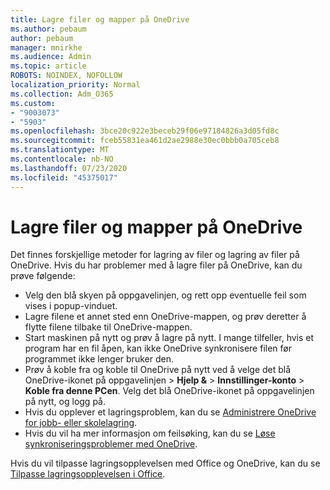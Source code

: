 ```yaml
---
title: Lagre filer og mapper på OneDrive
ms.author: pebaum
author: pebaum
manager: mnirkhe
ms.audience: Admin
ms.topic: article
ROBOTS: NOINDEX, NOFOLLOW
localization_priority: Normal
ms.collection: Adm_O365
ms.custom:
- "9003073"
- "5903"
ms.openlocfilehash: 3bce20c922e3beceb29f06e97184826a3d05fd8c
ms.sourcegitcommit: fceb55831ea461d2ae2988e30ec0bbb0a705ceb8
ms.translationtype: MT
ms.contentlocale: nb-NO
ms.lasthandoff: 07/23/2020
ms.locfileid: "45375017"
---
```

# <a name="saving-files-and-folders-to-onedrive"></a>Lagre filer og mapper på OneDrive

Det finnes forskjellige metoder for lagring av filer og lagring av filer på OneDrive. Hvis du har problemer med å lagre filer på OneDrive, kan du prøve følgende:

- Velg den blå skyen på oppgavelinjen, og rett opp eventuelle feil som vises i popup-vinduet.
- Lagre filene et annet sted enn OneDrive-mappen, og prøv deretter å flytte filene tilbake til OneDrive-mappen.
- Start maskinen på nytt og prøv å lagre på nytt. I mange tilfeller, hvis et program har en fil åpen, kan ikke OneDrive synkronisere filen før programmet ikke lenger bruker den.    
- Prøv å koble fra og koble til OneDrive på nytt ved å velge det blå OneDrive-ikonet på oppgavelinjen > **Hjelp &**  >  **Innstillinger-konto**  >  **Koble fra denne PCen**. Velg det blå OneDrive-ikonet på oppgavelinjen på nytt, og logg på.
- Hvis du opplever et lagringsproblem, kan du se [Administrere OneDrive for jobb- eller skolelagring](https://support.microsoft.com/office/manage-your-onedrive-for-work-or-school-storage-31519161-059c-4764-b6f8-f5cd29f7fe68).
- Hvis du vil ha mer informasjon om feilsøking, kan du se [Løse synkroniseringsproblemer med OneDrive](https://docs.microsoft.com/alchemyinsights/fix-onedrive-sync-issues).  

Hvis du vil tilpasse lagringsopplevelsen med Office og OneDrive, kan du se [Tilpasse lagringsopplevelsen i Office](https://support.microsoft.com/office/customize-the-save-experience-in-office-786200a7-f5f2-4d26-a3ae-b78c60dd5d3b).
